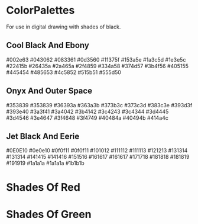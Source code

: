 # ColorPalettes
For use in digital drawing with shades of black.

## Cool Black And Ebony
#002e63
#043062
#083361
#0d3560
#11375f
#153a5e
#1a3c5d
#1e3e5c
#22415b
#26435a
#2a465a
#2f4859
#334a58
#374d57
#3b4f56
#405155
#445454
#485653
#4c5852
#515b51
#555d50

## Onyx And Outer Space
#353839
#353839
#36393a
#363a3b
#373b3c
#373c3d
#383c3e
#393d3f
#393e40
#3a3f41
#3a4042
#3b4142
#3c4243
#3c4344
#3d4445
#3d4546
#3e4647
#3f4648
#3f4749
#40484a
#40494b
#414a4c

## Jet Black And Eerie
#0E0E10
#0e0e10
#0f0f11
#0f0f11
#101012
#111112
#111113
#121213
#131314
#131314
#141415
#141416
#151516
#161617
#161617
#171718
#181818
#181819
#191919
#1a1a1a
#1a1a1a
#1b1b1b

# Shades Of Red
# Shades Of Green
